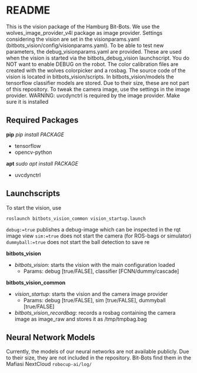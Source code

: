 README
======

This is the vision package of the Hamburg Bit-Bots.
We use the wolves_image_provider_v4l package as image provider.
Settings considering the vision are set in the visionparams.yaml
(bitbots_vision/config/visionparams.yaml). To be able to test new parameters,
the debug_visionparams.yaml are provided. These are used when the vision is
started via the bitbots_debug_vision launchscript.
You do NOT want to enable DEBUG on the robot.
The color calibration files are created with the wolves colorpicker and a
rosbag.
The source code of the vision is located in bitbots_vision/scripts.
In bitbots_vision/models the tensorflow classifier models are stored. Due to
their size, these are not part of this repository.
To tweak the camera image, use the settings in the image provider.
WARNING: uvcdynctrl is required by the image provider. Make sure it is installed

Required Packages
-----------------

**pip** *pip install PACKAGE*
- tensorflow
- opencv-python

**apt** *sudo apt install PACKAGE*
- uvcdynctrl

Launchscripts
-------------

To start the vision, use 
```
roslaunch bitbots_vision_common vision_startup.launch
```

```debug:=true``` publishes a debug-image which can be inspected in the rqt image view
```sim:=true``` does not start the camera (for ROS-bags or simulator)
```dummyball:=true``` does not start the ball detection to save re
 
**bitbots_vision**
- *bitbots_vision*: starts the vision with the main configuration loaded
    - Params: debug [true/FALSE], classifier [FCNN/dummy/cascade]
    
**bitbots_vision_common**
- *vision_startup*: starts the vision and the camera image provider
    - Params: debug [true/FALSE], sim [true/FALSE], dummyball [true/FALSE]
- *bitbots_vision_recordbag*: records a rosbag containing the camera image as
image_raw and stores it as /tmp/tmpbag.bag

Neural Network Models
---------------------

Currently, the models of our neural networks are not available publicly.
Due to their size, they are not included in the repository.
Bit-Bots find them in the Mafiasi NextCloud `robocup-ai/log/`

